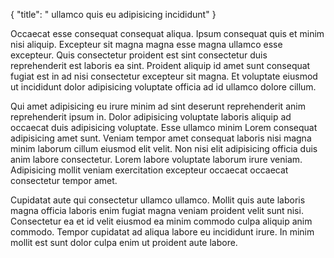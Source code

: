 {
  "title": " ullamco quis eu adipisicing incididunt"
}

Occaecat esse consequat consequat aliqua. Ipsum consequat quis et minim nisi aliquip. Excepteur sit magna magna esse magna ullamco esse excepteur. Quis consectetur proident est sint consectetur duis reprehenderit est laboris ea sint. Proident aliquip id amet sunt consequat fugiat est in ad nisi consectetur excepteur sit magna. Et voluptate eiusmod ut incididunt dolor adipisicing voluptate officia ad id ullamco dolore cillum.

Qui amet adipisicing eu irure minim ad sint deserunt reprehenderit anim reprehenderit ipsum in. Dolor adipisicing voluptate laboris aliquip ad occaecat duis adipisicing voluptate. Esse ullamco minim Lorem consequat adipisicing amet sunt. Veniam tempor amet consequat laboris nisi magna minim laborum cillum eiusmod elit velit. Non nisi elit adipisicing officia duis anim labore consectetur. Lorem labore voluptate laborum irure veniam. Adipisicing mollit veniam exercitation excepteur occaecat occaecat consectetur tempor amet.

Cupidatat aute qui consectetur ullamco ullamco. Mollit quis aute laboris magna officia laboris enim fugiat magna veniam proident velit sunt nisi. Consectetur ea et id velit eiusmod ea minim commodo culpa aliquip anim commodo. Tempor cupidatat ad aliqua labore eu incididunt irure. In minim mollit est sunt dolor culpa enim ut proident aute labore.